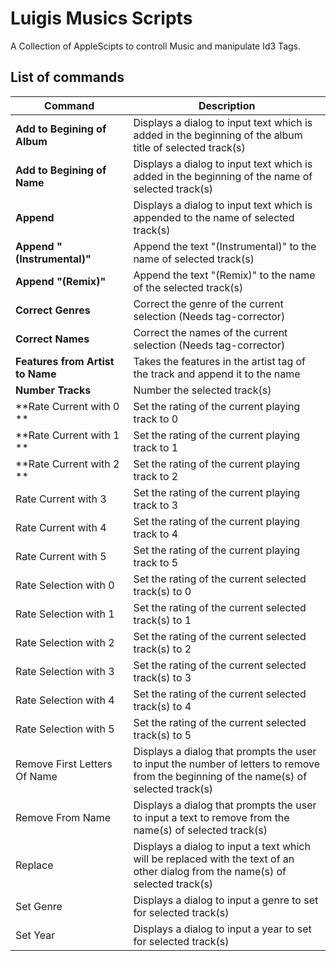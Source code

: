 # Luigis Musics Scripts

A Collection of AppleScipts to controll Music and manipulate Id3 Tags.

## List of commands

| Command                                            | Description                                                                                                                             |
| -------------------------------------------------- | --------------------------------------------------------------------------------------------------------------------------------------- |
| **Add to Begining of Album**<br/> <img width=370/> | Displays a dialog to input text which is added in the beginning of the album title of selected track(s)                                 |
| **Add to Begining of Name**                        | Displays a dialog to input text which is added in the beginning of the name of selected track(s)                                        |
| **Append**                                         | Displays a dialog to input text which is appended to the name of selected track(s)                                                      |
| **Append "(Instrumental)"**                        | Append the text "(Instrumental)" to the name of selected track(s)                                                                       |
| **Append "(Remix)"**                               | Append the text "(Remix)" to the name of the selected track(s)                                                                          |
| **Correct Genres**                                 | Correct the genre of the current selection (Needs tag-corrector)                                                                        |
| **Correct Names**                                  | Correct the names of the current selection (Needs tag-corrector)                                                                        |
| **Features from Artist to Name**                   | Takes the features in the artist tag of the track and append it to the name                                                             |
| **Number Tracks**                                  | Number the selected track(s)                                                                                                            |
| **Rate Current with 0 **                           | Set the rating of the current playing track to 0                                                                                        |
| **Rate Current with 1 **                           | Set the rating of the current playing track to 1                                                                                        |
| **Rate Current with 2 **                           | Set the rating of the current playing track to 2                                                                                        |
| Rate Current with 3                                | Set the rating of the current playing track to 3                                                                                        |
| Rate Current with 4                                | Set the rating of the current playing track to 4                                                                                        |
| Rate Current with 5                                | Set the rating of the current playing track to 5                                                                                        |
| Rate Selection with 0                              | Set the rating of the current selected track(s) to 0                                                                                    |
| Rate Selection with 1                              | Set the rating of the current selected track(s) to 1                                                                                    |
| Rate Selection with 2                              | Set the rating of the current selected track(s) to 2                                                                                    |
| Rate Selection with 3                              | Set the rating of the current selected track(s) to 3                                                                                    |
| Rate Selection with 4                              | Set the rating of the current selected track(s) to 4                                                                                    |
| Rate Selection with 5                              | Set the rating of the current selected track(s) to 5                                                                                    |
| Remove First Letters Of Name                       | Displays a dialog that prompts the user to input the number of letters to remove from the beginning of the name(s) of selected track(s) |
| Remove From Name                                   | Displays a dialog that prompts the user to input a text to remove from the name(s) of selected track(s)                                 |
| Replace                                            | Displays a dialog to input a text which will be replaced with the text of an other dialog from the name(s) of selected track(s)         |
| Set Genre                                          | Displays a dialog to input a genre to set for selected track(s)                                                                         |
| Set Year                                           | Displays a dialog to input a year to set for selected track(s)                                                                          |
